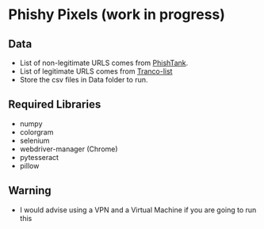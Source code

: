 # Phishy Pixels (work in progress)

## Data
- List of non-legitimate URLS comes from [PhishTank](https://phishtank.org/developer_info.php). 
- List of legitimate URLS comes from [Tranco-list](https://tranco-list.eu/)
- Store the csv files in Data folder to run.

## Required Libraries
- numpy
- colorgram
- selenium 
- webdriver-manager (Chrome)
- pytesseract
- pillow

## Warning
- I would advise using a VPN and a Virtual Machine if you are going to run this

